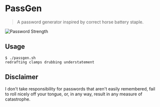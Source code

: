 # PassGen

> A password generator inspired by correct horse battery staple.

![Password Strength](https://imgs.xkcd.com/comics/password_strength.png)

## Usage

```
$ ./passgen.sh
redrafting clamps drubbing understatement
```

## Disclaimer

I don't take responsibility for passwords that aren't easily remembered, fail to roll nicely off your tongue, or, in any way, result in any measure of catastrophe.
